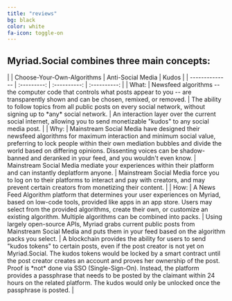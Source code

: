 ```yaml
---
title: "reviews"
bg: black
color: white
fa-icon: toggle-on
---
```


## Myriad.Social combines three main concepts:
<div class="datatable-begin"></div>
|  | Choose-Your-Own-Algorithms | Anti-Social Media | Kudos |
| -------------- | :---------: | :----------: | :----------: |
| What: | Newsfeed algorithms -- the computer code that controls what posts appear to you -- are transparently shown and can be chosen, remixed, or removed. | The ability to follow topics from all public posts on every social network, without signing up to *any* social network. |  An interaction layer over the current social internet, allowing you to send monetizable "kudos" to any social media post. |
| Why: | Mainstream Social Media have designed their newsfeed algorithms for maximum interaction and minimum social value, preferring to lock people within their own mediation bubbles and divide the world based on differing opinions. Dissenting voices can be shadow-banned and deranked in your feed, and you wouldn't even know. | Mainstream Social Media mediate your experiences within their platform and can instantly deplatform anyone. | Mainstream Social Media force you to log on to their platforms to interact and pay with creators, and may prevent certain creators from monetizing their content. |
| How: | A News Feed Algorithm platform that determines your user experiences on Myriad, based on low-code tools, provided like apps in an app store. Users may select from the provided algorithms, create their own, or customize an existing algorithm. Multiple algorithms can be combined into packs. |  Using largely open-source APIs, Myriad grabs current public posts from Mainstream Social Media and puts them in your feed based on the algorithm packs you select. | A blockchain provides the ability for users to send "kudos tokens" to certain posts, even if the post creator is not yet on Myriad.Social. The kudos tokens would be locked by a smart contract until the post creator creates an account and proves her ownership of the post. Proof is *not* done via SSO (Single-Sign-On). Instead, the platform provides a passphrase that needs to be posted by the claimant within 24 hours on the related platform. The kudos would only be unlocked once the passphrase is posted. |

<div class="datatable-end"></div>